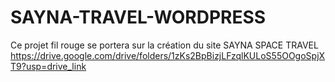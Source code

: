 # SAYNA-TRAVEL-WORDPRESS
Ce projet fil rouge se portera sur la création du site SAYNA SPACE TRAVEL
https://drive.google.com/drive/folders/1zKs2BpBizjLFzqlKULoS55OOgoSpjXT9?usp=drive_link
